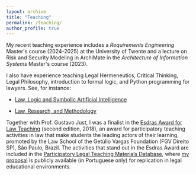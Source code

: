 ```yaml
---
layout: archive
title: "Teaching"
permalink: /teaching/
author_profile: true
---
```


My recent teaching experience includes a *Requirements Engineering* Master's course (2024-2025) at the University of Twente and a lecture on Risk and Security Modeling in ArchiMate in the *Architecture of Information Systems* Master's course (2023).


I also have experience teaching Legal Hermeneutics, Critical Thinking, Legal Philosophy, introduction to formal logic, and Python programming for lawyers. See, for instance:

- [Law, Logic and Symbolic Artificial Intelligence](https://sites.google.com/view/italojsoliveira/teaching/law-logic-and-symbolic-artificial-intelligence)

- [Law, Research, and Methodology](https://sites.google.com/view/italojsoliveira/teaching/law-research-and-methodology)

Together with Prof. Gustavo Just, I was a finalist in the [Esdras Award for Law Teaching](https://direitosp.fgv.br/en/esdras-award-law-teaching) (second edition, 2018), an award for participatory teaching activities in law that make students the leading actors of their learning, promoted by the Law School of the Getúlio Vargas Foundation (FGV Direito SP), São Paulo, Brazil. The activities that stand out in the Esdras Award are included in the [Participatory Legal Teaching Materials Database](https://ejurparticipativo.direitosp.fgv.br/material-de-ensino), where [my proposal](https://ejurparticipativo.direitosp.fgv.br/portfolio/oficina-minutas) is publicly available (in Portuguese only) for replication in legal educational environments.

<!-- {% include base_path %}

{% for post in site.teaching reversed %}
  {% include archive-single.html %}
{% endfor %} -->
